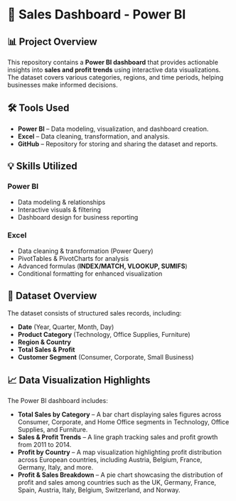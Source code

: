 # 💼 Sales Dashboard - Power BI  

## 📊 Project Overview  
This repository contains a **Power BI dashboard** that provides actionable insights into **sales and profit trends** using interactive data visualizations. The dataset covers various categories, regions, and time periods, helping businesses make informed decisions.  

## 🛠 Tools Used  
- **Power BI** – Data modeling, visualization, and dashboard creation.  
- **Excel** – Data cleaning, transformation, and analysis.  
- **GitHub** – Repository for storing and sharing the dataset and reports.  

## 💡 Skills Utilized  

### Power BI  
- Data modeling & relationships  
- Interactive visuals & filtering  
- Dashboard design for business reporting  

### Excel  
- Data cleaning & transformation (Power Query)  
- PivotTables & PivotCharts for analysis  
- Advanced formulas (**INDEX/MATCH, VLOOKUP, SUMIFS**)  
- Conditional formatting for enhanced visualization  

## 📂 Dataset Overview  
The dataset consists of structured sales records, including:  
- **Date** (Year, Quarter, Month, Day)  
- **Product Category** (Technology, Office Supplies, Furniture)  
- **Region & Country**  
- **Total Sales & Profit**  
- **Customer Segment** (Consumer, Corporate, Small Business)  

## 📈 Data Visualization Highlights  
The Power BI dashboard includes:  
- **Total Sales by Category** – A bar chart displaying sales figures across Consumer, Corporate, and Home Office segments in Technology, Office Supplies, and Furniture.  
- **Sales & Profit Trends** – A line graph tracking sales and profit growth from 2011 to 2014.  
- **Profit by Country** – A map visualization highlighting profit distribution across European countries, including Austria, Belgium, France, Germany, Italy, and more.  
- **Profit & Sales Breakdown** – A pie chart showcasing the distribution of profit and sales among countries such as the UK, Germany, France, Spain, Austria, Italy, Belgium, Switzerland, and Norway.  
